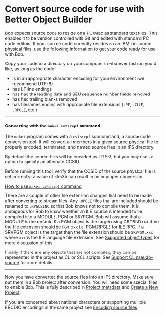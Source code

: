 # Convert source code for use with Better Object Builder

Bob expects source code to reside on a PC/Mac as standard text files.  This enables it to be version controlled with Git and edited with standard PC code editors.  If your source code currently resides on an IBM i in source physical files, use the following information to get your code ready for use with Bob.

Copy your code to a directory on your computer in whatever fashion you'd like, as long as the code:

* is in an appropriate character encoding for your environment (we recommend UTF-8)
* has LF line endings
* has had the leading date and SEU sequence number fields removed
* has had trailing blanks removed
* has filenames ending with appropriate file extensions (`.PF`, `.CLLE`, `.RPGLE`, etc.)



---

#### **Converting with the `makei cvtsrcpf` command**

The `makei` program comes with a `cvtsrcpf` subcommand, a source code conversion tool. It will convert all members in a given source physical file to properly encoded, terminated, and named source files in an IFS directory.

By default the source files will be encoded as UTF-8, but you may use `-c` option to specify an alternate CCSID.

Before running this tool, verify that the CCSID of the source physical file is set correctly; a value of 65535 can result in an improper conversion.

[How to use `makei cvtsrcpf` command](cli/makei?id=cvtsrcpf)

There are a couple of other file extension changes that need to be made after converting to stream files.  Any `.RPGLE`  files that are included should be renamed to `.RPGLEINC` so that Bob knows not to compile them.  It is ambiguous for Bob to know whether an ILE source is intended to be compiled into a MODULE, PGM or SRVPGM.  Bob will assume that a MODULE is the default.  If a PGM object is the target using CRTBNDxxx then the file extension should be `PGM.xxx` i.e. PGM.RPGLE for ILE RPG.  If a SRVPGM object is the target then the file extension should be `SRVPGM.xxx` where `xxx` is the ILE language file extension.  See [Supported object types](welcome/features.md?id=supported-object-types) for more discussion of this.

Finally if there are any objects that are not compiled, they can be represented in the project as CL or SQL scripts.  See [Support CL pseudo-source](welcome/features.md?id=support-cl-pseudo-source) for more details.

---

Now you have converted the source files into an IFS directory. Make sure put them in a Bob project after conversion. You will need some special files to enable Bob. This is fully described in [Project metadata](project-metadata) and [Create a New Project](prepare-the-project/create-a-new-project).

If you are concerned about national characters or supporting multiple EBCDIC encodings in the same project see [Encoding source files](prepare-the-project/encoding-source-code)

